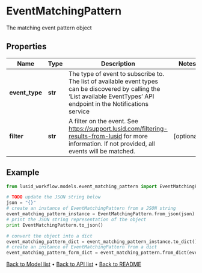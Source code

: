 # EventMatchingPattern

The matching event pattern object

## Properties
Name | Type | Description | Notes
------------ | ------------- | ------------- | -------------
**event_type** | **str** | The type of event to subscribe to. The list of available event types can be discovered  by calling the ‘List available EventTypes’ API endpoint in the Notifications service | 
**filter** | **str** | A filter on the event. See https://support.lusid.com/filtering-results-from-lusid for more information.  If not provided, all events will be matched. | [optional] 

## Example

```python
from lusid_workflow.models.event_matching_pattern import EventMatchingPattern

# TODO update the JSON string below
json = "{}"
# create an instance of EventMatchingPattern from a JSON string
event_matching_pattern_instance = EventMatchingPattern.from_json(json)
# print the JSON string representation of the object
print EventMatchingPattern.to_json()

# convert the object into a dict
event_matching_pattern_dict = event_matching_pattern_instance.to_dict()
# create an instance of EventMatchingPattern from a dict
event_matching_pattern_form_dict = event_matching_pattern.from_dict(event_matching_pattern_dict)
```
[Back to Model list](../README.md#documentation-for-models) &#8226; [Back to API list](../README.md#documentation-for-api-endpoints) &#8226; [Back to README](../README.md)


